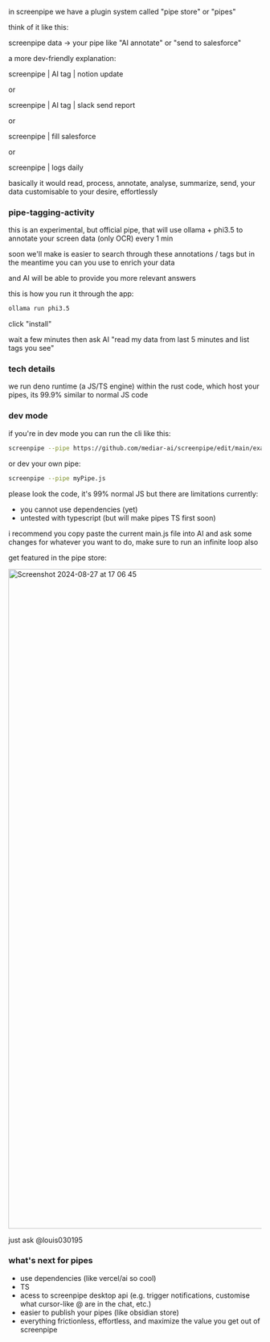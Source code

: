 
in screenpipe we have a plugin system called "pipe store" or "pipes"

think of it like this:

screenpipe data -> your pipe like "AI annotate" or "send to salesforce"

a more dev-friendly explanation:

screenpipe | AI tag | notion update

or 

screenpipe | AI tag | slack send report

or 

screenpipe | fill salesforce

or 

screenpipe | logs daily

basically it would read, process, annotate, analyse, summarize, send, your data customisable to your desire, effortlessly

### pipe-tagging-activity

this is an experimental, but official pipe, that will use ollama + phi3.5 to annotate your screen data (only OCR) every 1 min 

soon we'll make is easier to search through these annotations / tags but in the meantime you can you use to enrich your data

and AI will be able to provide you more relevant answers

this is how you run it through the app:

```bash
ollama run phi3.5
```

click "install"

wait a few minutes then ask AI "read my data from last 5 minutes and list tags you see"


### tech details

we run deno runtime (a JS/TS engine) within the rust code, which host your pipes, its 99.9% similar to normal JS code

### dev mode

if you're in dev mode you can run the cli like this:

```bash
screenpipe --pipe https://github.com/mediar-ai/screenpipe/edit/main/examples/typescript/pipe-tagging-activity/main.js
```

or dev your own pipe:

```bash
screenpipe --pipe myPipe.js
```

please look the code, it's 99% normal JS but there are limitations currently:
- you cannot use dependencies (yet)
- untested with typescript (but will make pipes TS first soon)

i recommend you copy paste the current main.js file into AI and ask some changes for whatever you want to do, make sure to run an infinite loop also

get featured in the pipe store:

<img width="1312" alt="Screenshot 2024-08-27 at 17 06 45" src="https://github.com/user-attachments/assets/b6856bf4-2cfd-4888-be11-ee7baae6b84b">

just ask @louis030195

### what's next for pipes

- use dependencies (like vercel/ai so cool)
- TS
- acess to screenpipe desktop api (e.g. trigger notifications, customise what cursor-like @ are in the chat, etc.)
- easier to publish your pipes (like obsidian store)
- everything frictionless, effortless, and maximize the value you get out of screenpipe













